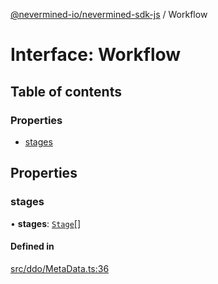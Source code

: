 [@nevermined-io/nevermined-sdk-js](../code-reference.md) / Workflow

# Interface: Workflow

## Table of contents

### Properties

- [stages](Workflow.md#stages)

## Properties

### stages

• **stages**: [`Stage`](Stage.md)[]

#### Defined in

[src/ddo/MetaData.ts:36](https://github.com/nevermined-io/sdk-js/blob/79daab7/src/ddo/MetaData.ts#L36)
